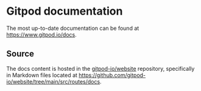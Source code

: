 # Gitpod documentation

The most up-to-date documentation can be found at https://www.gitpod.io/docs.

## Source

The docs content is hosted in the [gitpod-io/website](https://github.com/gitpod-io/website) repository, specifically in Markdown files located at https://github.com/gitpod-io/website/tree/main/src/routes/docs.

